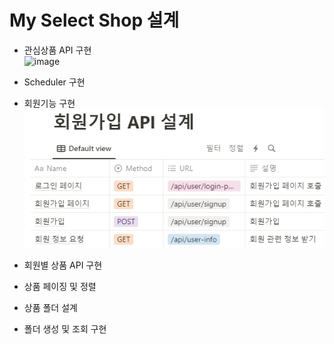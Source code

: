 # My Select Shop 설계

- 관심상품 API 구현    
![image](https://github.com/eunchaelyu/Myselectshop_exampleCode/assets/119996957/7c4394b8-e0b3-41d4-a88b-ee8c06845858)

-  Scheduler 구현
-  회원기능 구현
![img.png](img.png)
-  회원별 상품 API 구현
-  상품 페이징 및 정렬
-  상품 폴더 설계
-  폴더 생성 및 조회 구현    
